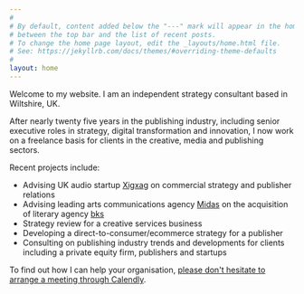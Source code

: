 ```yaml
---
#
# By default, content added below the "---" mark will appear in the home page
# between the top bar and the list of recent posts.
# To change the home page layout, edit the _layouts/home.html file.
# See: https://jekyllrb.com/docs/themes/#overriding-theme-defaults
#
layout: home
---
```

Welcome to my website. I am an independent strategy consultant based in Wiltshire, UK. 

After nearly twenty five years in the publishing industry, including senior executive roles in strategy, digital transformation and innovation, I now work on a freelance basis for clients in the creative, media and publishing sectors.

Recent projects include:
* Advising UK audio startup <a href="https://www.xigxag.co.uk">Xigxag</a> on commercial strategy and publisher relations
* Advising leading arts communications agency <a href="https://midaspr.co.uk/">Midas</a> on the acquisition of literary agency <a href="https://www.thebksagency.com">bks</a>
* Strategy review for a creative services business
* Developing a direct-to-consumer/ecommerce strategy for a publisher
* Consulting on publishing industry trends and developments for clients including a private equity firm, publishers and startups

To find out how I can help your organisation, <a href="https://calendly.com/outsidecontext">please don't hesitate to arrange a meeting through Calendly</a>. 
